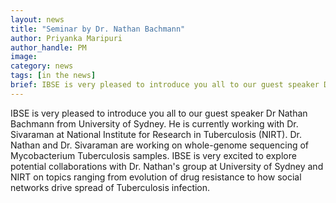 ```yaml
---
layout: news
title: "Seminar by Dr. Nathan Bachmann"
author: Priyanka Maripuri
author_handle: PM
image: 
category: news
tags: [in the news]
brief: IBSE is very pleased to introduce you all to our guest speaker Dr. Nathan Bachmann. 
---
```


IBSE is very pleased to introduce you all to our guest speaker Dr Nathan Bachmann from University of Sydney. He is currently working with Dr. Sivaraman at National Institute for Research in Tuberculosis (NIRT). Dr. Nathan and Dr. Sivaraman are working on whole-genome sequencing of Mycobacterium Tuberculosis samples. IBSE is very excited to explore potential collaborations with Dr. Nathan's group at University of Sydney and NIRT on topics ranging from evolution of drug resistance to how social networks drive spread of Tuberculosis infection. 
